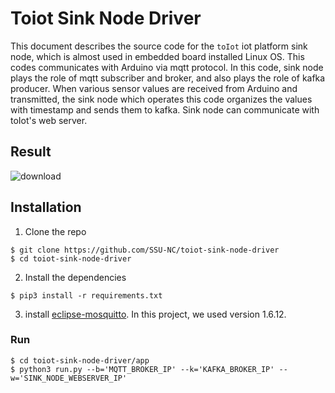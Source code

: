# Toiot Sink Node Driver
This document describes the source code for the `toIot` iot platform sink node, which is almost used in embedded board installed Linux OS. This codes communicates with Arduino via mqtt protocol. In this code, sink node plays the role of mqtt subscriber and broker, and also plays the role of kafka producer. When various sensor values are received from Arduino and transmitted, the sink node which operates this code organizes the values with timestamp and sends them to kafka. Sink node can communicate with toIot's web server.

## Result 
![download](https://user-images.githubusercontent.com/60679342/92687305-3d65e580-f376-11ea-9979-8c457d9bf5b7.gif)

## Installation 
1. Clone the repo  
  ```
  $ git clone https://github.com/SSU-NC/toiot-sink-node-driver
  $ cd toiot-sink-node-driver
  ```
2. Install the dependencies
  ```
  $ pip3 install -r requirements.txt
  ```
3. install [eclipse-mosquitto](https://mosquitto.org/download/). In this project, we used version 1.6.12.

### Run 
```
$ cd toiot-sink-node-driver/app
$ python3 run.py --b='MQTT_BROKER_IP' --k='KAFKA_BROKER_IP' --w='SINK_NODE_WEBSERVER_IP'
```







